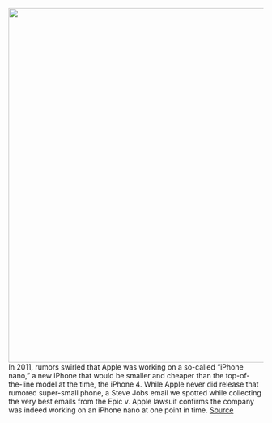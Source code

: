 <img src='https://cdn.vox-cdn.com/thumbor/NTTBD6blpJqjjcAR7R28TDKkYgk=/0x0:2050x1367/1200x800/filters:focal(861x520:1189x848)/cdn.vox-cdn.com/uploads/chorus_image/image/69747209/vpavic_4279_20201107_0081.0.0.jpg' width='700px' /><br/>
In 2011, rumors swirled that Apple was working on a so-called “iPhone nano,” a new iPhone that would be smaller and cheaper than the top-of-the-line model at the time, the iPhone 4. While Apple never did release that rumored super-small phone, a Steve Jobs email we spotted while collecting the very best emails from the Epic v. Apple lawsuit confirms the company was indeed working on an iPhone nano at one point in time.
<a href='https://www.theverge.com/2021/8/19/22631541/steve-jobs-email-apple-iphone-nano-epic-lawsuit'> Source <a/>
